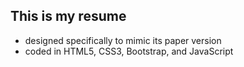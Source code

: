 ## This is my resume

- designed specifically to mimic its paper version
- coded in HTML5, CSS3, Bootstrap, and JavaScript
